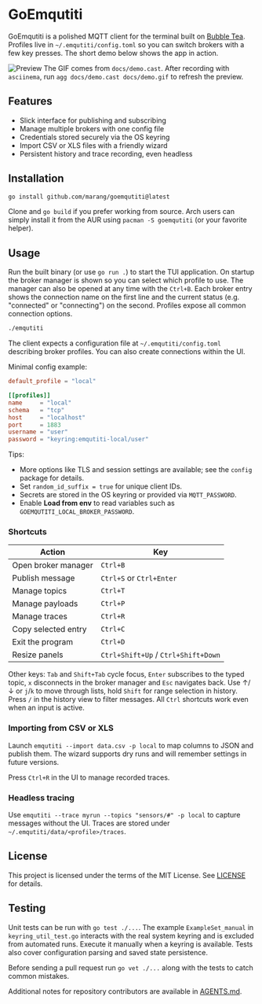 # GoEmqutiti

GoEmqutiti is a polished MQTT client for the terminal built on
[Bubble Tea](https://github.com/charmbracelet/bubbletea). Profiles live in
`~/.emqutiti/config.toml` so you can switch brokers with a few key presses. The
short demo below shows the app in action.

![Preview](docs/demo.gif)
The GIF comes from `docs/demo.cast`. After recording with `asciinema`, run `agg docs/demo.cast docs/demo.gif` to refresh the preview.
## Features

- Slick interface for publishing and subscribing
- Manage multiple brokers with one config file
- Credentials stored securely via the OS keyring
- Import CSV or XLS files with a friendly wizard
- Persistent history and trace recording, even headless

## Installation

```bash
go install github.com/marang/goemqutiti@latest
```

Clone and `go build` if you prefer working from source. Arch users can simply
install it from the AUR using `pacman -S goemqutiti` (or your favorite helper).

## Usage

Run the built binary (or use `go run .`) to start the TUI application. On startup the broker manager is shown so you can select which profile to use. The manager can also be opened at any time with the `Ctrl+B`. Each broker entry shows the connection name on the first line and the current status (e.g. "connected" or "connecting") on the second. Profiles expose all common connection options.

```bash
./emqutiti
```

The client expects a configuration file at `~/.emqutiti/config.toml` describing broker profiles. You can also create connections within the UI.

Minimal config example:

```toml
default_profile = "local"

[[profiles]]
name     = "local"
schema   = "tcp"
host     = "localhost"
port     = 1883
username = "user"
password = "keyring:emqutiti-local/user"
```

Tips:
- More options like TLS and session settings are available; see the `config` package for details.
- Set `random_id_suffix = true` for unique client IDs.
- Secrets are stored in the OS keyring or provided via `MQTT_PASSWORD`.
- Enable **Load from env** to read variables such as `GOEMQUTITI_LOCAL_BROKER_PASSWORD`.

### Shortcuts

| Action | Key |
| --- | --- |
| Open broker manager | `Ctrl+B` |
| Publish message | `Ctrl+S` or `Ctrl+Enter` |
| Manage topics | `Ctrl+T` |
| Manage payloads | `Ctrl+P` |
| Manage traces | `Ctrl+R` |
| Copy selected entry | `Ctrl+C` |
| Exit the program | `Ctrl+D` |
| Resize panels | `Ctrl+Shift+Up` / `Ctrl+Shift+Down` |

Other keys: `Tab` and `Shift+Tab` cycle focus, `Enter` subscribes to the typed topic, `x` disconnects in the broker manager and `Esc` navigates back. Use ↑/↓ or `j`/`k` to move through lists, hold `Shift` for range selection in history. Press `/` in the history view to filter messages. All `Ctrl` shortcuts work even when an input is active.

### Importing from CSV or XLS

Launch `emqutiti --import data.csv -p local` to map columns to JSON and publish them. The wizard supports dry runs and will remember settings in future versions.

Press `Ctrl+R` in the UI to manage recorded traces.

### Headless tracing

Use `emqutiti --trace myrun --topics "sensors/#" -p local` to capture messages without the UI. Traces are stored under `~/.emqutiti/data/<profile>/traces`.

## License

This project is licensed under the terms of the MIT License. See [LICENSE](LICENSE) for details.

## Testing

Unit tests can be run with `go test ./...`. The example `ExampleSet_manual` in
`keyring_util_test.go` interacts with the real system keyring and is excluded
from automated runs. Execute it manually when a keyring is available.
Tests also cover configuration parsing and saved state persistence.

Before sending a pull request run `go vet ./...` along with the tests to catch
common mistakes.

Additional notes for repository contributors are available in [AGENTS.md](AGENTS.md).
